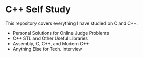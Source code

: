 # C++ Self Study
This repository covers everything I have studied on C and C++.

* Personal Solutions for Online Judge Problems
* C++ STL and Other Useful Libraries
* Assembly, C, C++, and Modern C++
* Anything Else for Tech. Interview
